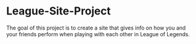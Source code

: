 # League-Site-Project
The goal of this project is to create a site that gives info on how you and your friends perform when playing with each other in League of Legends.
